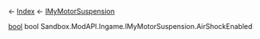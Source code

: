 ← [Index](Api-Index) ← [IMyMotorSuspension](Sandbox.ModAPI.Ingame.IMyMotorSuspension)

[bool](System.Boolean) bool Sandbox.ModAPI.Ingame.IMyMotorSuspension.AirShockEnabled